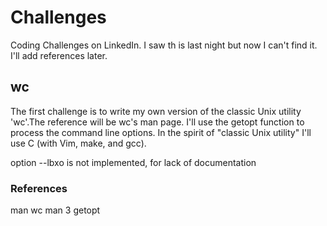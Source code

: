 # Challenges 
Coding Challenges on LinkedIn.  I saw th is last night but now I can't find it.
I'll add references later.

## wc

The first challenge is to write my own version of the classic Unix utility
'wc'.The reference will be wc's man page.  I'll use the getopt function to
process the command line options. In the spirit of "classic Unix utility"
I'll use C (with Vim, make, and gcc).

option --lbxo is not implemented, for lack of documentation


### References
man wc
man 3 getopt

